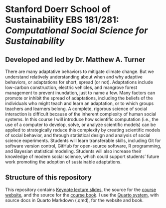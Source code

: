 # Stanford Doerr School of Sustainability EBS 181/281: _Computational Social Science for Sustainability_
## Developed and led by Dr. Matthew A. Turner

There are many adaptative behaviors to mitigate climate change. But we understand relatively understanding about when and why adaptive behaviors, or adaptations for short, spread (or not). Adaptations include low-carbon construction, electric vehicles, and mangrove forest management to prevent inundation, just to name a few. Many factors can promote or inhibit the spread of adaptations, including the beliefs of the individuals who might teach and learn an adaptation, or to which groups teachers and learners belong. A complete, rigorous science of social interaction is difficult because of the inherent complexity of human social systems. In this course I will introduce how scientific computation (i.e., the use of a computer to develop, solve, or analyze scientific models) can be applied to strategically reduce this complexity by creating scientific models of social behavior, and through statistical design and analysis of social science experiments. Students will learn transferable skills, including Git for software version control, GitHub for open-source software, R programming, and Bayesian statistical modeling. Students will also increase their knowledge of modern social science, which could support students’ future work promoting the adoption of sustainable adaptations.

## Structure of this repository

This repository contains [Keynote lecture slides](https://github.com/mt-digital/Computational-Social-Science-for-Sustainability-Course/tree/main/Lectures), the source for the [course website](https://mt.digital/EBS-X82), and the source for the [course book](https://mt.digital/EBS-X82/book). I use the [Quarto system](https://quarto.org/), with source docs in Quarto Markdown (.qmd), for the website and book.

